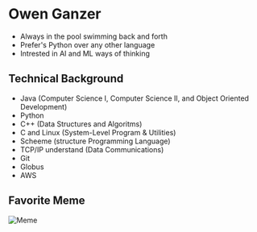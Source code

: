 # Owen Ganzer

* Always in the pool swimming back and forth
* Prefer's Python over any other language
* Intrested in AI and ML ways of thinking

## Technical Background

* Java (Computer Science I, Computer Science II, and Object Oriented Development)
* Python
* C++ (Data Structures and Algoritms)
* C and Linux (System-Level Program & Utilities)
* Scheeme (structure Programming Language)
* TCP/IP understand (Data Communications)
* Git
* Globus
* AWS

## Favorite Meme
![Meme](https://preview.redd.it/pubvq5yr4tz21.jpg?auto=webp&s=1c37a57ba1b0519c52a6ccf622a80d321c8a37cf)
